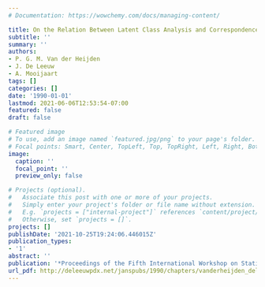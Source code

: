 ```yaml
---
# Documentation: https://wowchemy.com/docs/managing-content/

title: On the Relation Between Latent Class Analysis and Correspondence Analysis
subtitle: ''
summary: ''
authors:
- P. G. M. Van der Heijden
- J. De Leeuw
- A. Mooijaart
tags: []
categories: []
date: '1990-01-01'
lastmod: 2021-06-06T12:53:54-07:00
featured: false
draft: false

# Featured image
# To use, add an image named `featured.jpg/png` to your page's folder.
# Focal points: Smart, Center, TopLeft, Top, TopRight, Left, Right, BottomLeft, Bottom, BottomRight.
image:
  caption: ''
  focal_point: ''
  preview_only: false

# Projects (optional).
#   Associate this post with one or more of your projects.
#   Simply enter your project's folder or file name without extension.
#   E.g. `projects = ["internal-project"]` references `content/project/deep-learning/index.md`.
#   Otherwise, set `projects = []`.
projects: []
publishDate: '2021-10-25T19:24:06.446015Z'
publication_types:
- '1'
abstract: ''
publication: '*Proceedings of the Fifth International Workshop on Statistical Modelling*'
url_pdf: http://deleeuwpdx.net/janspubs/1990/chapters/vanderheijden_deleeuw_mooijaart_C_90.pdf
---
```

